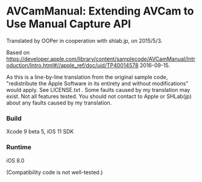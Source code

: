 # AVCamManual: Extending AVCam to Use Manual Capture API

Translated by OOPer in cooperation with shlab.jp, on 2015/5/3.

Based on
<https://developer.apple.com/library/content/samplecode/AVCamManual/Introduction/Intro.html#//apple_ref/doc/uid/TP40014578>
2016-09-15.

As this is a line-by-line translation from the original sample code, "redistribute the Apple Software in its entirety and without modifications" would apply. See LICENSE.txt .
Some faults caused by my translation may exist. Not all features tested.
You should not contact to Apple or SHLab(jp) about any faults caused by my translation.

### Build

Xcode 9 beta 5, iOS 11 SDK

### Runtime

iOS 8.0

(Compatibility code is not well-tested.)
